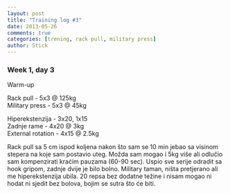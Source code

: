 ```yaml
---
layout: post
title: "Training log #3"
date: 2013-05-26
comments: true
categories: [trening, rack pull, military press]
author: Stick
---
```


### Week 1, day 3

Warm-up

Rack pull - 5x3 @ 125kg  
Military press - 5x3 @ 45kg  

Hiperekstenzija - 3x20, 1x15  
Zadnje rame - 4x20 @ 3kg  
External rotation - 4x15 @ 2.5kg  

Rack pull sa 5 cm ispod koljena nakon što sam se 10 min jebao sa visinom stepera na koje sam postavio uteg. Možda sam mogao i 5kg više ali odlučio sam kompenzirati kraćim pauzama (60-90 sec). Uspio sve serije odradit sa hook gripom, zadnje dvije je bilo bolno. Military taman, ništa pretjerano ali me hiperekstenzija ubila. 20 repsa bez dodatne težine i nisam mogao ni hodat ni sjedit bez bolova, bojim se sutra što će biti.

